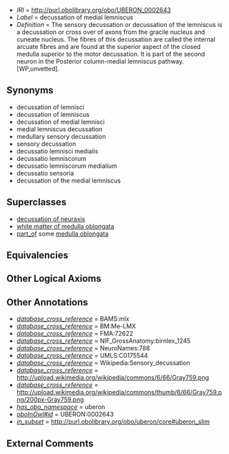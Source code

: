  * *IRI* = http://purl.obolibrary.org/obo/UBERON_0002643
 * *Label* = decussation of medial lemniscus
 * *Definition* = The sensory decussation or decussation of the lemniscus is a decussation or cross over of axons from the gracile nucleus and cuneate nucleus. The fibres of this decussation are called the internal arcuate fibres and are found at the superior aspect of the closed medulla superior to the motor decussation. It is part of the second neuron in the Posterior column-medial lemniscus pathway. [WP,unvetted].

## Synonyms

 * decussation of lemnisci
 * decussation of lemniscus
 * decussation of medial lemnisci
 * medial lemniscus decussation
 * medullary sensory decussation
 * sensory decussation
 * decussatio lemnisci medialis
 * decussatio lemniscorum
 * decussatio lemniscorum medialium
 * decussatio sensoria
 * decussation of the medial lemniscus

## Superclasses

 * [decussation of neuraxis](../../UBERON/18/UBERON_0007418.md)
 * [white matter of medulla oblongata](../../UBERON/49/UBERON_0014649.md)
 * [part_of](../../BFO/50/BFO_0000050.md) some [medulla oblongata](../../UBERON/96/UBERON_0001896.md)

## Equivalencies


## Other Logical Axioms


## Other Annotations

 * *[database_cross_reference](../../ef/oboInOwl#hasDbXref.md)* = BAMS:mlx
 * *[database_cross_reference](../../ef/oboInOwl#hasDbXref.md)* = BM:Me-LMX
 * *[database_cross_reference](../../ef/oboInOwl#hasDbXref.md)* = FMA:72622
 * *[database_cross_reference](../../ef/oboInOwl#hasDbXref.md)* = NIF_GrossAnatomy:birnlex_1245
 * *[database_cross_reference](../../ef/oboInOwl#hasDbXref.md)* = NeuroNames:788
 * *[database_cross_reference](../../ef/oboInOwl#hasDbXref.md)* = UMLS:C0175544
 * *[database_cross_reference](../../ef/oboInOwl#hasDbXref.md)* = Wikipedia:Sensory_decussation
 * *[database_cross_reference](../../ef/oboInOwl#hasDbXref.md)* = http://upload.wikimedia.org/wikipedia/commons/6/66/Gray759.png
 * *[database_cross_reference](../../ef/oboInOwl#hasDbXref.md)* = http://upload.wikimedia.org/wikipedia/commons/thumb/6/66/Gray759.png/200px-Gray759.png
 * *[has_obo_namespace](../../ce/oboInOwl#hasOBONamespace.md)* = uberon
 * *[oboInOwl#id](../../id/oboInOwl#id.md)* = UBERON:0002643
 * *[in_subset](../../et/oboInOwl#inSubset.md)* = http://purl.obolibrary.org/obo/uberon/core#uberon_slim

## External Comments

